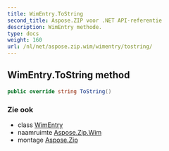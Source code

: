 ```yaml
---
title: WimEntry.ToString
second_title: Aspose.ZIP voor .NET API-referentie
description: WimEntry methode. 
type: docs
weight: 160
url: /nl/net/aspose.zip.wim/wimentry/tostring/
---
```

## WimEntry.ToString method

```csharp
public override string ToString()
```

### Zie ook

* class [WimEntry](../)
* naamruimte [Aspose.Zip.Wim](../../wimentry/)
* montage [Aspose.Zip](../../../)


